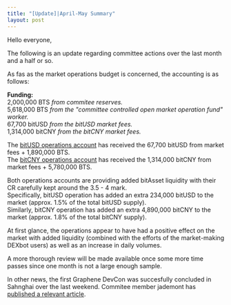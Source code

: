 ```yaml
---
title: "[Update]|April-May Summary"
layout: post
---
```


Hello everyone,

The following is an update regarding committee actions over the last month and a half or so.

As fas as the market operations budget is concerned, the accounting is as follows:

**Funding:**  
2,000,000 BTS *from commitee reserves.*  
5,618,000 BTS *from the "committee controlled open market operation fund" worker.*  
67,700 bitUSD *from the bitUSD market fees.*  
1,314,000 bitCNY *from the bitCNY market fees.*  

The [bitUSD operations account](https://wallet.bitshares.org/#/account/committee-usdoperator) has received the 67,700 bitUSD from market fees + 1,890,000 BTS.  
The [bitCNY operations account](https://wallet.bitshares.org/#/account/committee-cnytrader) has received the 1,314,000 bitCNY from market fees + 5,780,000 BTS.

Both operations accounts are providing added bitAsset liquidity with their CR carefully kept around the 3.5 - 4 mark.  
Specifically, bitUSD operation has added an extra 234,000 bitUSD to the market (approx. 1.5% of the total bitUSD supply).  
Similarly, bitCNY operation has added an extra 4,890,000 bitCNY to the market (approx. 1.8% of the total bitCNY supply).

At first glance, the operations appear to have had a positive effect on the market with added liquidity (combined with the efforts of the market-making DEXbot users) as well as an increase in daily volumes.

A more thorough review will be made available once some more time passes since one month is not a large enough sample.

In other news, the first Graphene DevCon was succesfully concluded in Sahnghai over the last weekend. Commitee member jademont has [published a relevant article](https://steemit.com/graphene/@jademont/global-graphene-blockchain-devcon-is-successfully-concluded).
